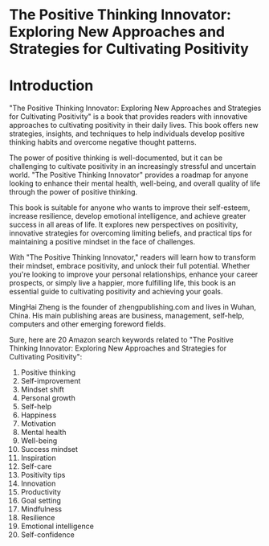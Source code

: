 # The Positive Thinking Innovator: Exploring New Approaches and Strategies for Cultivating Positivity

# Introduction

"The Positive Thinking Innovator: Exploring New Approaches and Strategies for Cultivating Positivity" is a book that provides readers with innovative approaches to cultivating positivity in their daily lives. This book offers new strategies, insights, and techniques to help individuals develop positive thinking habits and overcome negative thought patterns.

The power of positive thinking is well-documented, but it can be challenging to cultivate positivity in an increasingly stressful and uncertain world. "The Positive Thinking Innovator" provides a roadmap for anyone looking to enhance their mental health, well-being, and overall quality of life through the power of positive thinking.

This book is suitable for anyone who wants to improve their self-esteem, increase resilience, develop emotional intelligence, and achieve greater success in all areas of life. It explores new perspectives on positivity, innovative strategies for overcoming limiting beliefs, and practical tips for maintaining a positive mindset in the face of challenges.

With "The Positive Thinking Innovator," readers will learn how to transform their mindset, embrace positivity, and unlock their full potential. Whether you're looking to improve your personal relationships, enhance your career prospects, or simply live a happier, more fulfilling life, this book is an essential guide to cultivating positivity and achieving your goals.

MingHai Zheng is the founder of zhengpublishing.com and lives in Wuhan, China. His main publishing areas are business, management, self-help, computers and other emerging foreword fields.



Sure, here are 20 Amazon search keywords related to "The Positive Thinking Innovator: Exploring New Approaches and Strategies for Cultivating Positivity":

1. Positive thinking
2. Self-improvement
3. Mindset shift
4. Personal growth
5. Self-help
6. Happiness
7. Motivation
8. Mental health
9. Well-being
10. Success mindset
11. Inspiration
12. Self-care
13. Positivity tips
14. Innovation
15. Productivity
16. Goal setting
17. Mindfulness
18. Resilience
19. Emotional intelligence
20. Self-confidence

